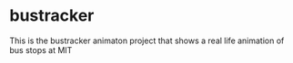 # bustracker
This is the bustracker animaton project that shows a real life animation of bus stops at MIT
